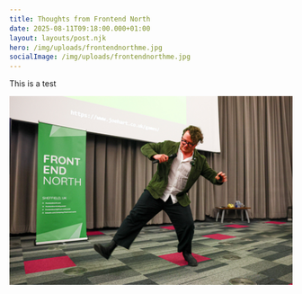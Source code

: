 ```yaml
---
title: Thoughts from Frontend North
date: 2025-08-11T09:18:00.000+01:00
layout: layouts/post.njk
hero: /img/uploads/frontendnorthme.jpg
socialImage: /img/uploads/frontendnorthme.jpg
---
```


This is a test

![](/img/uploads/frontendnorthme.jpg)
